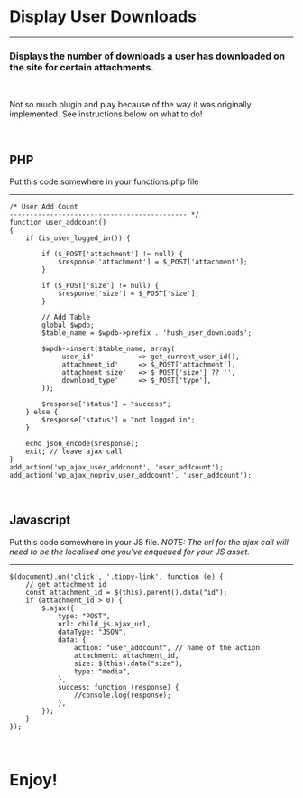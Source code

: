 # Display User Downloads
---

### Displays the number of downloads a user has downloaded on the site for certain attachments.   

&nbsp;

Not so much plugin and play because of the way it was originally implemented. See instructions below on what to do!

&nbsp;

## PHP
Put this code somewhere in your functions.php file

---

```
/* User Add Count
-------------------------------------------- */
function user_addcount()
{
    if (is_user_logged_in()) {

        if ($_POST['attachment'] != null) {
            $response['attachment'] = $_POST['attachment'];
        }

        if ($_POST['size'] != null) {
            $response['size'] = $_POST['size'];
        }

        // Add Table
        global $wpdb;
        $table_name = $wpdb->prefix . 'hush_user_downloads';

        $wpdb->insert($table_name, array(
            'user_id'           => get_current_user_id(),
            'attachment_id'     => $_POST['attachment'],
            'attachment_size'   => $_POST['size'] ?? '',
            'download_type'     => $_POST['type'],
        ));

        $response['status'] = "success";
    } else {
        $response['status'] = "not logged in";
    }

    echo json_encode($response);
    exit; // leave ajax call
}
add_action('wp_ajax_user_addcount', 'user_addcount');
add_action('wp_ajax_nopriv_user_addcount', 'user_addcount');
```
&nbsp;


## Javascript
Put this code somewhere in your JS file. *NOTE: The url for the ajax call will need to be the localised one you've enqueued for your JS asset.*

---

```
$(document).on('click', '.tippy-link', function (e) {
    // get attachment id
    const attachment_id = $(this).parent().data("id");
    if (attachment_id > 0) {
        $.ajax({
            type: "POST",
            url: child_js.ajax_url,
            dataType: "JSON",
            data: {
                action: "user_addcount", // name of the action
                attachment: attachment_id,
                size: $(this).data("size"),
                type: "media",
            },
            success: function (response) {
                //console.log(response);
            },
        });
    }
});
```
&nbsp;

# Enjoy!